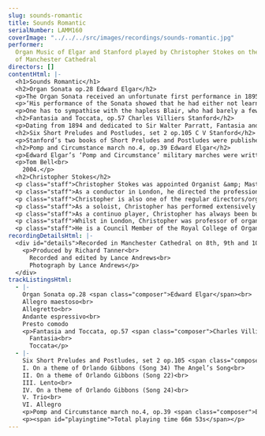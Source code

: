 ```yaml
---
slug: sounds-romantic
title: Sounds Romantic
serialNumber: LAMM160
coverImage: "../../../src/images/recordings/sounds-romantic.jpg"
performer:
  Organ Music of Elgar and Stanford played by Christopher Stokes on the organ
  of Manchester Cathedral
directors: []
contentHtml: |-
  <h1>Sounds Romantic</h1>
  <h2>Organ Sonata op.28 Edward Elgar</h2>
  <p>The Organ Sonata received an unfortunate first performance in 1895, at the hands of Hugh Blair. In writing about the work, Keith John quotes an account by the Headmistress of a school at which Elgar taught:</p>
  <p>‘His performance of the Sonata showed that he had either not learned it or else had celebrated the event unwisely, for he made a terrible mess of poor Elgar’s work. I was present at this débacle and commiserated with the Genius. But with a splendid flash of loyalty he refused to blame the murderer who, he said, had not had time thoroughly to study the victim.’</p>
  <p>One has to sympathise with the hapless Blair, who had barely a few days to conquer Elgar’s demanding score! Subsequent performances, both from organists and in its orchestrated form, have confirmed Elgar’s Sonata to be one of the greatest works of its kind. From a bold opening movement, through a lighter Intermezzo and deeply felt Adagio the listener is treated to a range of colours and emotions from organ and organist. A sonata-form final movement closes the work in imposing fashion. Throughout one can see why, half a century after its composition, Gordon Jacob was inspired to orchestrate Elgar’s most substantial contribution to the organ repertoire.</p>
  <h2>Fantasia and Toccata, op.57 Charles Villiers Stanford</h2>
  <p>Dating from 1894 and dedicated to Sir Walter Parratt, Fantasia and Toccata is one of a handful of very fine larger-scale organ pieces by Stanford. The Fantasia juxtaposes rhapsodic and arresting writing with gentler moments, which ultimately win the struggle as the piece dies away. The relaxed conclusion of the Fantasia is quickly forgotten, however, as the Toccata begins with a pedal solo which announces the beginning of an inexorable build up, through much free contrapuntal writing, to a Maestoso conclusion.</p>
  <h2>Six Short Preludes and Postludes, set 2 op.105 C V Stanford</h2>
  <p>Stanford’s two books of Short Preludes and Postludes were published in 1907 and 1908. The first two pieces in the second set use themes by Orlando Gibbons as thematic material, the flowing andante tranquillo feel of the first contrasting with the loud, homophonic allegro of the second. The third is a gentle lento whilst the forth and fifth perhaps reveal Stanford’s interest in Bach. The former is a setting of another Gibbons’ melody that puts the theme in the pedals beneath duo writing for the manuals. The latter is a strict trio. The sixth piece, the popular Postlude in d minor is more extended than the other pieces and provides a fitting close to the set.</p>
  <h2>Pomp and Circumstance march no.4, op.39 Edward Elgar</h2>
  <p>Edward Elgar’s ‘Pomp and Circumstance’ military marches were written over a number of years. The first, containing the evergreen ‘Land of Hope and Glory’ theme (whose added words, incidentally, Elgar attempted to alter upon the outbreak of war in 1914) was published in 1901. The next two, and the fifth, are less popular, whilst the forth is undoubtedly the best known besides the first one. It was premiered by Henry Wood at the Queen’s Hall in 1907, and is presented here in a highly effective (and rather fun, it must be said!) organ transcription.</p>
  <p>Tom Bell<br>
    2004.</p>
  <h2>Christopher Stokes</h2>
  <p class="staff">Christopher Stokes was appointed Organist &amp; Master of the Choristers of Manchester Cathedral in 1996, having previously been appointed Organist of the Cathedral in 1992. Prior to that he worked in London, having held posts in two of London’s leading churches: as Organist &amp; Master of Music at St. Martin-in-the-Fields in Trafalgar Square and Director of Music at St. Margaret’s, Westminster Abbey.</p>
  <p class="staff">As a conductor in London, he directed the professional choirs for services at St. Martin's and St. Margaret’s at which royalty and ‘famous names’ from politics and the stage were often present. He also founded The Baroque Soloists of St Martin-in-the-Fields, (a group of leading baroque players and singers London). In Manchester he directs the Cathedral Choir, which, in addition to the essential Opus Dei, sings for regular television and radio broadcasts and has recorded a number of CDs. He also conducts the Cathedral Cantata Choir, which performs with the Manchester Camerata, and the Northern Chamber Orchestra.</p>
  <p class="staff">Christopher is also one of the regular directors/organists for Daily Service on BBC Radio 4. He directed the music for the 2001 live transmission of the Ascension Day service on Radio 4, conducting the Academy of St. Martin in the Fields and the Daily Service Singers. He again directed the service in 2002 with His Majesties Sagbutts and Cornetts.</p>
  <p class="staff">As a soloist, Christopher has performed extensively both in the UK and abroad. In 1997 he was the first to record on the Marcussen organ in Manchester’s new Bridgewater Hall with the BBC Philharmonic Orchestra. In February 1999 he played Elgar’s Organ Sonata in G there as part of the ‘Concert Plus’ series for the BBC. Since then, he has given two further recitals in the Hall. He has appeared as concerto soloist with numerous orchestras including the Manchester Camerata, the Northern Chamber Orchestra and the Orchestra of the Golden Age.</p>
  <p class="staff">As a continuo player, Christopher has always been busy. He has performed, toured, broadcast and recorded CDs with most of Britain's leading orchestras including the Hanover Band; the London Mozart Players; the London Symphony Orchestra; the London Bach Orchestra; the BBC Philharmonic Orchestra; the Hallé Orchestra and the Northern Chamber Orchestra. He has also performed and recorded with the Salzburg Bach-Chor and the MDR Radio Choir. He has a great many television and radio broadcasts to his credit.</p>
  <p class="staff">Whilst in London, Christopher was professor of organ at Trinity College of Music from 1976-1992, where he also studied from 1972-1976. He was invited to become Head of Organ Studies at Chetham’s School of Music in 1994.</p>
  <p class="staff">He is a Council Member of the Royal College of Organists and serves on its Education &amp; Events Group. He was also the Artistic Director of the Royal College of Organists’ Performer of the Year 2000 competition.</p>
recordingDetailsHtml: |-
  <div id="details">Recorded in Manchester Cathedral on 8th, 9th and 10th May 2003 by kind permission of the Dean and Chapter.
    <p>Produced by Richard Tanner<br>
      Recorded and edited by Lance Andrews<br>
      Photograph by Lance Andrews</p>
  </div>
trackListingsHtml:
  - |-
    Organ Sonata op.28 <span class="composer">Edward Elgar</span><br>
    Allegro maestoso<br>
    Allegretto<br>
    Andante espressivo<br>
    Presto comodo
    <p>Fantasia and Toccata, op.57 <span class="composer">Charles Villiers Stanford</span><br>
      Fantasia<br>
      Toccata</p>
  - |-
    Six Short Preludes and Postludes, set 2 op.105 <span class="composer">C V Stanford</span><br>
    I. On a theme of Orlando Gibbons (Song 34) The Angel’s Song<br>
    II. On a theme of Orlando Gibbons (Song 22)<br>
    III. Lento<br>
    IV. On a theme of Orlando Gibbons (Song 24)<br>
    V. Trio<br>
    VI. Allegro
    <p>Pomp and Circumstance march no.4, op.39 <span class="composer">Edward Elgar</span></p>
    <p><span id="playingtime">Total playing time 66m 53s</span></p>
---
```

